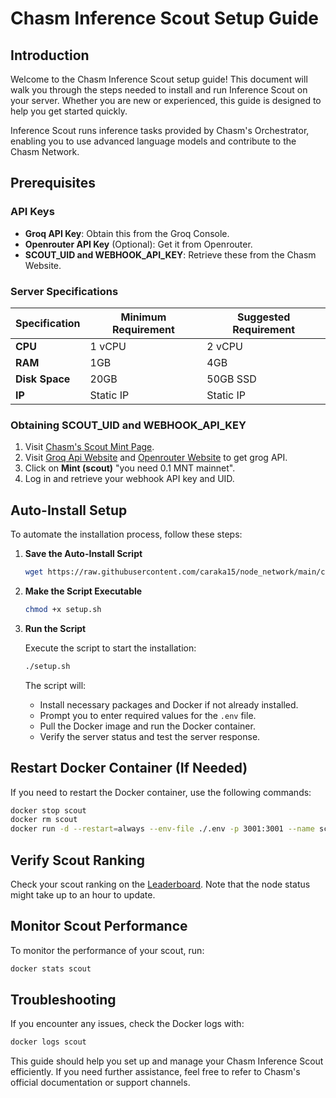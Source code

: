 # Chasm Inference Scout Setup Guide

## Introduction

Welcome to the Chasm Inference Scout setup guide! This document will walk you through the steps needed to install and run Inference Scout on your server. Whether you are new or experienced, this guide is designed to help you get started quickly.

Inference Scout runs inference tasks provided by Chasm's Orchestrator, enabling you to use advanced language models and contribute to the Chasm Network.

## Prerequisites

### API Keys

- **Groq API Key**: Obtain this from the Groq Console.
- **Openrouter API Key** (Optional): Get it from Openrouter.
- **SCOUT_UID and WEBHOOK_API_KEY**: Retrieve these from the Chasm Website.

### Server Specifications

<table>
  <thead>
    <tr>
      <th>Specification</th>
      <th>Minimum Requirement</th>
      <th>Suggested Requirement</th>
    </tr>
  </thead>
  <tbody>
    <tr>
      <td><strong>CPU</strong></td>
      <td>1 vCPU</td>
      <td>2 vCPU</td>
    </tr>
    <tr>
      <td><strong>RAM</strong></td>
      <td>1GB</td>
      <td>4GB</td>
    </tr>
    <tr>
      <td><strong>Disk Space</strong></td>
      <td>20GB</td>
      <td>50GB SSD</td>
    </tr>
    <tr>
      <td><strong>IP</strong></td>
      <td>Static IP</td>
      <td>Static IP</td>
    </tr>
  </tbody>
</table>

### Obtaining SCOUT_UID and WEBHOOK_API_KEY

1. Visit [Chasm's Scout Mint Page](https://scout.chasm.net/private-mint).
2. Visit [Groq Api Website](https://console.groq.com/keys) and [Openrouter Website](https://openrouter.ai/settings/keys) to get grog API.
3. Click on **Mint (scout)** "you need 0.1 MNT mainnet".
4. Log in and retrieve your webhook API key and UID.

## Auto-Install Setup

To automate the installation process, follow these steps:

1. **Save the Auto-Install Script**
   ```bash
   wget https://raw.githubusercontent.com/caraka15/node_network/main/chasm/setup.sh
   ```
2. **Make the Script Executable**

   ```bash
   chmod +x setup.sh
   ```

3. **Run the Script**

   Execute the script to start the installation:

   ```bash
   ./setup.sh
   ```

   The script will:

   - Install necessary packages and Docker if not already installed.
   - Prompt you to enter required values for the `.env` file.
   - Pull the Docker image and run the Docker container.
   - Verify the server status and test the server response.

## Restart Docker Container (If Needed)

If you need to restart the Docker container, use the following commands:

```bash
docker stop scout
docker rm scout
docker run -d --restart=always --env-file ./.env -p 3001:3001 --name scout chasmtech/chasm-scout
```

## Verify Scout Ranking

Check your scout ranking on the [Leaderboard](https://scout.chasm.net/leaderboard?page=1). Note that the node status might take up to an hour to update.

## Monitor Scout Performance

To monitor the performance of your scout, run:

```bash
docker stats scout
```

## Troubleshooting

If you encounter any issues, check the Docker logs with:

```bash
docker logs scout
```

This guide should help you set up and manage your Chasm Inference Scout efficiently. If you need further assistance, feel free to refer to Chasm's official documentation or support channels.
